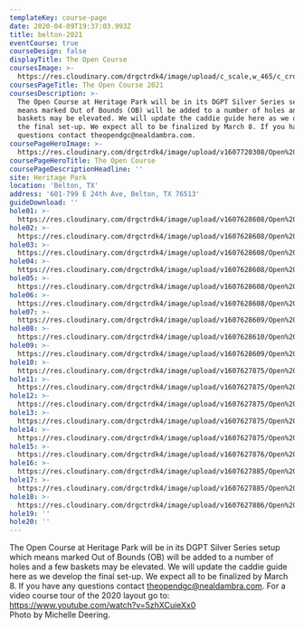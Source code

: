 ```yaml
---
templateKey: course-page
date: 2020-04-09T19:37:03.993Z
title: belton-2021
eventCourse: true
courseDesign: false
displayTitle: The Open Course
coursesImage: >-
  https://res.cloudinary.com/drgctrdk4/image/upload/c_scale,w_465/c_crop,h_300,w_465/v1607626647/Open%20DGC/Courses/Belton/2021%20Belton/Todgc-flag-w-logos_wanp5v.jpg
coursesPageTitle: The Open Course 2021
coursesDescription: >-
  The Open Course at Heritage Park will be in its DGPT Silver Series setup which
  means marked Out of Bounds (OB) will be added to a number of holes and a few
  baskets may be elevated. We will update the caddie guide here as we develop
  the final set-up. We expect all to be finalized by March 8. If you have any
  questions contact theopendgc@nealdambra.com.
coursePageHeroImage: >-
  https://res.cloudinary.com/drgctrdk4/image/upload/v1607720308/Open%20DGC/Courses/Belton/2021%20Belton/banner_1920x1000_theopencourse_etxfxl.jpg
coursePageHeroTitle: The Open Course
coursePageDescriptionHeadline: ''
site: Heritage Park
location: 'Belton, TX'
address: '601-799 E 24th Ave, Belton, TX 76513'
guideDownload: ''
hole01: >-
  https://res.cloudinary.com/drgctrdk4/image/upload/v1607628608/Open%20DGC/Courses/Belton/2021%20Belton/Caddie%20Guide/Tee_Signs_Caddie-TOAB21_01_bjnwp2.jpg
hole02: >-
  https://res.cloudinary.com/drgctrdk4/image/upload/v1607628608/Open%20DGC/Courses/Belton/2021%20Belton/Caddie%20Guide/Tee_Signs_Caddie-TOAB21_02_qokbnr.jpg
hole03: >-
  https://res.cloudinary.com/drgctrdk4/image/upload/v1607628608/Open%20DGC/Courses/Belton/2021%20Belton/Caddie%20Guide/Tee_Signs_Caddie-TOAB21_03_ls2eez.jpg
hole04: >-
  https://res.cloudinary.com/drgctrdk4/image/upload/v1607628608/Open%20DGC/Courses/Belton/2021%20Belton/Caddie%20Guide/Tee_Signs_Caddie-TOAB21_04_bdllxn.jpg
hole05: >-
  https://res.cloudinary.com/drgctrdk4/image/upload/v1607628608/Open%20DGC/Courses/Belton/2021%20Belton/Caddie%20Guide/Tee_Signs_Caddie-TOAB21_05_sduhhs.jpg
hole06: >-
  https://res.cloudinary.com/drgctrdk4/image/upload/v1607628608/Open%20DGC/Courses/Belton/2021%20Belton/Caddie%20Guide/Tee_Signs_Caddie-TOAB21_06_jcvlml.jpg
hole07: >-
  https://res.cloudinary.com/drgctrdk4/image/upload/v1607628609/Open%20DGC/Courses/Belton/2021%20Belton/Caddie%20Guide/Tee_Signs_Caddie-TOAB21_07_kqe640.jpg
hole08: >-
  https://res.cloudinary.com/drgctrdk4/image/upload/v1607628610/Open%20DGC/Courses/Belton/2021%20Belton/Caddie%20Guide/Tee_Signs_Caddie-TOAB21_08_cjdkre.jpg
hole09: >-
  https://res.cloudinary.com/drgctrdk4/image/upload/v1607628609/Open%20DGC/Courses/Belton/2021%20Belton/Caddie%20Guide/Tee_Signs_Caddie-TOAB21_09_tanfmv.jpg
hole10: >-
  https://res.cloudinary.com/drgctrdk4/image/upload/v1607627875/Open%20DGC/Courses/Belton/2021%20Belton/Caddie%20Guide/Tee_Signs_Caddie-TOAB21_10_yv4ct9.jpg
hole11: >-
  https://res.cloudinary.com/drgctrdk4/image/upload/v1607627875/Open%20DGC/Courses/Belton/2021%20Belton/Caddie%20Guide/Tee_Signs_Caddie-TOAB21_11_xxwgqu.jpg
hole12: >-
  https://res.cloudinary.com/drgctrdk4/image/upload/v1607627875/Open%20DGC/Courses/Belton/2021%20Belton/Caddie%20Guide/Tee_Signs_Caddie-TOAB21_12_owwfru.jpg
hole13: >-
  https://res.cloudinary.com/drgctrdk4/image/upload/v1607627875/Open%20DGC/Courses/Belton/2021%20Belton/Caddie%20Guide/Tee_Signs_Caddie-TOAB21_13_hu0mtw.jpg
hole14: >-
  https://res.cloudinary.com/drgctrdk4/image/upload/v1607627875/Open%20DGC/Courses/Belton/2021%20Belton/Caddie%20Guide/Tee_Signs_Caddie-TOAB21_14_rrncvq.jpg
hole15: >-
  https://res.cloudinary.com/drgctrdk4/image/upload/v1607627876/Open%20DGC/Courses/Belton/2021%20Belton/Caddie%20Guide/Tee_Signs_Caddie-TOAB21_15_ari3pd.jpg
hole16: >-
  https://res.cloudinary.com/drgctrdk4/image/upload/v1607627885/Open%20DGC/Courses/Belton/2021%20Belton/Caddie%20Guide/Tee_Signs_Caddie-TOAB21_16_kopcml.jpg
hole17: >-
  https://res.cloudinary.com/drgctrdk4/image/upload/v1607627885/Open%20DGC/Courses/Belton/2021%20Belton/Caddie%20Guide/Tee_Signs_Caddie-TOAB21_17_vvul7a.jpg
hole18: >-
  https://res.cloudinary.com/drgctrdk4/image/upload/v1607627886/Open%20DGC/Courses/Belton/2021%20Belton/Caddie%20Guide/Tee_Signs_Caddie-TOAB21_18_qmpb6d.jpg
hole19: ''
hole20: ''
---
```

The Open Course at Heritage Park will be in its DGPT Silver Series setup which
  means marked Out of Bounds (OB) will be added to a number of holes and a few
  baskets may be elevated. We will update the caddie guide here as we develop
  the final set-up. We expect all to be finalized by March 8. If you have any
  questions contact <theopendgc@nealdambra.com>. For a video course tour of the
  2020 layout go to: <https://www.youtube.com/watch?v=5zhXCuieXx0>
  <br/>
  Photo by Michelle Deering.